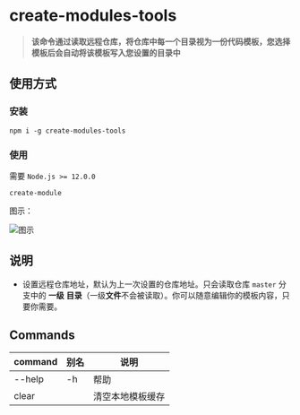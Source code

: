 # create-modules-tools

> **该命令通过读取远程仓库，将仓库中每一个目录视为一份代码模板，您选择模板后会自动将该模板写入您设置的目录中**



## 使用方式

### 安装

```shell
npm i -g create-modules-tools
```



### 使用

需要 `Node.js >= 12.0.0`

```shell
create-module
```

图示：

![图示](https://img-blog.csdnimg.cn/184ee95c416c4135a0dc543eda81b856.gif)



## 说明

- 设置远程仓库地址，默认为上一次设置的仓库地址。只会读取仓库 `master` 分支中的 **一级**  **目录**（一级**文件**不会被读取）。你可以随意编辑你的模板内容，只要你需要。





## Commands

| command | 别名 | 说明             |
| ------- | ---- | ---------------- |
| --help  | -h   | 帮助             |
| clear   |      | 清空本地模板缓存 |

